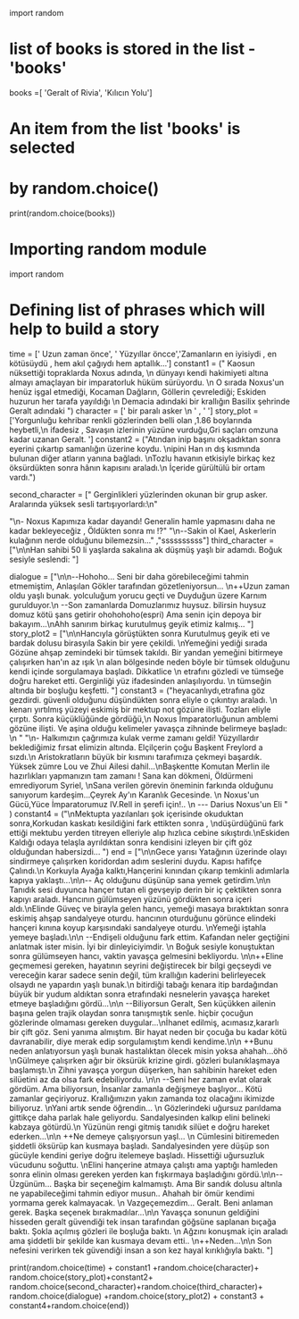 import random

# list of books is stored in the list -'books'
books =[ 'Geralt of Rivia', 'Kılıcın Yolu']

# An item from the list 'books' is selected
# by random.choice()
print(random.choice(books))

# Importing random module
import random
#  Defining list of phrases which will help to build a story
time = [' Uzun zaman önce', ' Yüzyıllar öncce','Zamanların en iyisiydi , en kötüsüydü , hem akıl çağıydı hem aptallık...']
constant1 = (" Kaosun nüksettiği topraklarda Noxus adında, \n dünyayı kendi hakimiyeti altına almayı amaçlayan  bir imparatorluk hüküm sürüyordu.  \n O sırada  Noxus'un henüz işgal etmediği, Kocaman Dağların, Göllerin çevrelediği; Eskiden huzurun her tarafa yayıldığı \n Demacia adındaki bir krallığın Basilix şehrinde Geralt adındaki ")
character = [' bir paralı asker \n ' , ' ']
story_plot = ['Yorgunluğu kehribar renkli gözlerinden belli olan ,1.86 boylarında heybetli,\n ifadesiz , Savaşın izlerinin yüzüne vurduğu,Gri saçları omzuna kadar uzanan Geralt. ']
constant2 = ("Atından inip başını okşadıktan sonra eyerini çıkartıp samanlığın üzerine koydu. \nipini Han ın dış kısmında bulunan diğer atların yanına   bağladı.  \nTozlu havanın etkisiyle birkaç kez öksürdükten sonra hânın kapısını araladı.\n İçeride gürültülü bir ortam vardı.")

second_character = [" Gerginlikleri yüzlerinden okunan bir grup asker. Aralarında yüksek sesli tartışıyorlardı:\n" 

"\n- Noxus Kapımıza kadar dayandı! Generalin hamle yapmasını daha ne kadar bekleyeceğiz , Öldükten sonra mı !?"
"\n--Sakin ol Kael, Askerlerin kulağının nerde olduğunu bilemezsin..." ,"ssssssssss"]
third_character = ["\n\nHan sahibi 50 li yaşlarda sakalına ak düşmüş yaşlı bir adamdı. Boğuk sesiyle seslendi: "]

dialogue = ["\n\n--Hohoho... Seni bir daha görebileceğimi tahmin etmemiştim, Anlaşılan Gökler tarafından gözetleniyorsun... \n++Uzun zaman oldu yaşlı bunak. yolculuğum yorucu geçti ve Duyduğun üzere Karnım gurulduyor.\n --Son zamanlarda Domuzlarımız huysuz. bilirsin huysuz domuz kötü şans getirir ohohohoho(espri) Ama senin için depoya bir bakayım...\nAhh sanırım birkaç kurutulmuş geyik etimiz kalmış... "]
story_plot2 = ["\n\nHancıyla görüştükten sonra Kurutulmuş geyik eti ve bardak dolusu  birasyıla Sakin bir yere çekildi. \nYemeğini yediği sırada Gözüne ahşap zemindeki bir tümsek takıldı. Bir yandan yemeğini bitirmeye çalışırken han'ın az ışık \n alan bölgesinde neden böyle bir tümsek olduğunu kendi içinde sorgulamaya başladı. Dikkatlice \n etrafını gözledi ve tümseğe doğru hareket etti. Gerginliği yüz ifadesinden anlaşılıyordu. \n tümseğin  altında bir boşluğu keşfetti. "]
constant3 = ("heyacanlıydı,etrafına göz gezdirdi.  güvenli olduğunu düşündükten sonra eliyle o çıkıntıyı araladı. \n kenarı yırtılmış yüzeyi eskimiş bir mektup not gözüne ilişti. Tozları eliyle çırptı. Sonra küçüklüğünde gördüğü,\n  Noxus İmparatorluğunun amblemi gözüne ilişti. Ve aşina olduğu kelimeler yavaşça zihninde belirmeye başladı: \n  "  "\n- Halkımızın çağrımıza kulak verme zamanı geldi! Yüzyıllardır beklediğimiz fırsat elimizin altında. Elçilçerin çoğu Başkent Freylord a sızdı.\n  Aristokratların büyük bir kısmını tarafımıza çekmeyi başardık. Yüksek zümre Lou ve Zhui Ailesi dahil...\nBaşkentte Komutan Merlin ile hazırlıkları yapmanızın tam zamanı ! Sana kan dökmeni, Öldürmeni emrediyorum Syriel, \nSana verilen görevin öneminin farkında olduğunu sanıyorum kardeşim...Çeyrek Ay'ın Karanlık Gecesinde.  \n Noxus'un Gücü,Yüce İmparatorumuz IV.Rell in şerefi için!..  \n --- Darius Noxus'un Eli " )
constant4 = ("\nMektupta yazılanları şok içerisinde okuduktan sonra,Korkudan kaskatı kesildiğini fark ettikten sonra , \ndüşürdüğünü fark ettiği mektubu yerden titreyen elleriyle alıp hızlıca cebine sıkıştırdı.\nEskiden Kaldığı odaya telaşla ayrıldıktan sonra kendisini izleyen bir çift göz olduğundan habersizdi...  ")
end = ["\n\nGece yarısı Yatağının üzerinde olayı sindirmeye çalışırken koridordan adım seslerini duydu. Kapısı hafifçe Çalındı.\n Korkuyla Ayağa kalktı,Hançerini kınından çıkarıp temkinli adımlarla kapıya yaklaştı...\n\n-- Aç olduğunu düşünüp sana yemek getirdim.\n\n Tanıdık sesi duyunca hançer tutan eli gevşeyip derin bir iç çektikten sonra kapıyı araladı. Hancının gülümseyen yüzünü gördükten sonra içeri aldı.\nElinde Güveç ve birayla gelen hancı, yemeği masaya bıraktıktan sonra eskimiş ahşap sandalyeye oturdu. hancının oturduğunu görünce elindeki hançeri kınına koyup karşısındaki sandalyeye oturdu. \nYemeği iştahla yemeye başladı.\n\n --Endişeli olduğunu fark ettim. Kafandan neler geçtiğini anlatmak ister misin.  İyi bir dinleyiciyimdir. \n Boğuk sesiyle konuştuktan sonra gülümseyen hancı, vaktin yavaşça gelmesini bekliyordu. \n\n++Eline geçmemesi gereken, hayatının seyrini değiştirecek bir bilgi geçseydi ve vereceğin karar sadece senin değil, tüm krallığın kaderini belirleyecek olsaydı ne yapardın yaşlı bunak.\n bitirdiği tabağı kenara itip bardağından büyük bir yudum aldıktan sonra etrafındaki nesnelerin yavaşça hareket etmeye başladığını gördü...\n\n --Biliyorsun Geralt, Sen küçükken ailenin başına gelen trajik olaydan sonra tanışmıştık senle. hiçbir çocuğun gözlerinde olmaması gereken duygular...\nİhanet edilmiş, acımasız,kararlı bir çift göz.  Seni yanıma almıştım. Bir hayat neden bir çocuğa bu kadar kötü davranabilir,  diye merak edip sorgulamıştım kendi kendime.\n\n ++Bunu neden anlatıyorsun yaşlı bunak hastalıktan ölecek misin yoksa ahahah...öhö \nGülmeye çalışırken ağır bir öksürük krizine girdi. gözleri bulanıklaşmaya başlamıştı.\n Zihni yavaşça yorgun düşerken, han sahibinin hareket eden silüetini az da olsa fark edebiliyordu. \n\n  --Seni her zaman evlat olarak gördüm.  Ama biliyorsun, İnsanlar zamanla değişmeye başlıyor...  Kötü zamanlar geçiriyoruz.  Krallığımızın yakın zamanda toz olacağını ikimizde biliyoruz. \nYani artık sende öğrendin... \n Gözlerindeki uğursuz parıldama gittikçe daha parlak hale geliyordu. Sandalyesinden kalkıp elini belineki kabzaya götürdü.\n Yüzünün rengi gitmiş tanıdık silüet e doğru hareket ederken...\n\n ++Ne demeye çalışıyorsun yaşl... \n Cümlesini bitiremeden  şiddetli öksürüp kan kusmaya başladı. Sandalyesinden yere düşüp son gücüyle kendini geriye doğru itelemeye başladı. Hissettiği uğursuzluk vücudunu soğuttu. \nElini hançerine atmaya çalıştı ama yaptığı hamleden sonra elinin olması gereken yerden kan fışkırmaya başladığını gördü.\n\n-- Üzgünüm... Başka bir seçeneğim kalmamıştı. Ama Bir sandık dolusu altınla ne yapabileceğimi tahmin ediyor musun.. Ahahah bir ömür kendimi yormama gerek kalmayacak. \n Vazgeçemezdim... Geralt. Beni anlaman gerek.  Başka seçenek bırakmadılar...\n\n Yavaşça sonunun geldiğini hisseden geralt güvendiği tek insan tarafından göğsüne saplanan bıçağa baktı. Şokla açılmış gözleri ile boşluğa baktı. \n  Ağzını konuşmak için araladı ama şiddetli bir şekilde kan kusmaya devam etti.. \n++Neden...\n\n  Son nefesini verirken tek güvendiği insan a son kez hayal kırıklığıyla baktı. "]

print(random.choice(time) + constant1 +random.choice(character)+
    random.choice(story_plot)+constant2+
    random.choice(second_character)+random.choice(third_character)+ random.choice(dialogue) +random.choice(story_plot2) + constant3 + constant4+random.choice(end))
